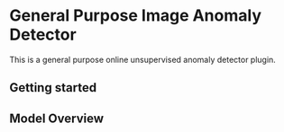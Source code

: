 # General Purpose Image Anomaly Detector

This is a general purpose online unsupervised anomaly detector plugin.

## Getting started

## Model Overview


